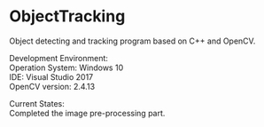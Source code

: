 # ObjectTracking
Object detecting and tracking program based on C++ and OpenCV.

Development Environment:   
Operation System:  Windows 10   
IDE:  Visual Studio 2017   
OpenCV version:  2.4.13   
   
Current States:   
Completed the image pre-processing part.
